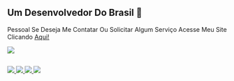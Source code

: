 ## Um Desenvolvedor Do Brasil 👋

Pessoal Se Deseja Me Contatar Ou Solicitar Algum Serviço Acesse Meu Site Clicando [Aqui!](https://tiagosoares.vercel.app/)

<!--Serviço usado github: https://github.com/tandpfun/skill-icons#readme-->
<p align="left">
  <a href="https://skillicons.dev">
    <img src="https://skillicons.dev/icons?i=vscode,html,css,javascript,react,bootstrap,firebase,netlify,vercel,python,java,git,github" />
  </a>
</p>

##

<!--Serviço usado github: https://dev.to/envoy_/150-badges-for-github-pnk-->
<div>
    <a href="https://api.whatsapp.com/send?phone=5583996399382&text=Ol%C3%A1,%20Vim%20Pelo%20Seu%20Sobre!!!">
        <img src="https://img.shields.io/badge/WhatsApp-25D366?style=for-the-badge&logo=whatsapp&logoColor=white"></img>
    </a>
    <a href="https://www.linkedin.com/in/tiago-soares-5503a4268/" target="_blank">
        <img src="https://img.shields.io/badge/-LinkedIn-%230077B5?style=for-the-badge&logo=linkedin&logoColor=white" target="_blank"></img>
    </a>
    <a href="mailto:devtiagosoares@gmail.com">
      <img src="https://img.shields.io/badge/-Gmail-%23333?style=for-the-badge&logo=gmail&logoColor=white" target="_blank"></img>
    </a>
    <a href="https://tiagosoares.vercel.app">
      <img src="https://img.shields.io/badge/website-000000?style=for-the-badge&logo=About.me&logoColor=white"></img>
    </a>
</div>



